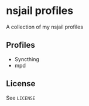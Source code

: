 # nsjail profiles
A collection of my nsjail profiles

## Profiles
- Syncthing
- mpd

## License
See  `LICENSE`
